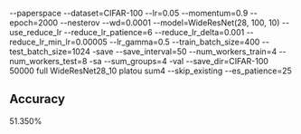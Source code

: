--paperspace --dataset=CIFAR-100 --lr=0.05 --momentum=0.9 --epoch=2000 --nesterov --wd=0.0001 --model=WideResNet(28, 100, 10) --use_reduce_lr --reduce_lr_patience=6 --reduce_lr_delta=0.001 --reduce_lr_min_lr=0.00005 --lr_gamma=0.5 --train_batch_size=400 --test_batch_size=1024 -save --save_interval=50 --num_workers_train=4 --num_workers_test=8 -sa --sum_groups=4 -val --save_dir=CIFAR-100 50000 full WideResNet28_10 platou sum4 --skip_existing --es_patience=25
## Accuracy
 51.350%